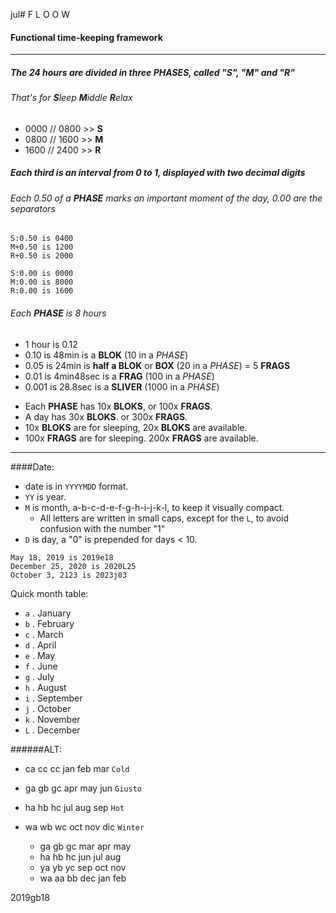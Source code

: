 jul# F L O O W
#### Functional time-keeping framework

----
##### The 24 hours are divided in three *PHASES*, called "S", "M" and "R"
###### That's for **S**leep **M**iddle **R**elax
* 0000 // 0800 >> **S**
* 0800 // 1600 >> **M**
* 1600 // 2400 >> **R**

##### Each third is an interval from 0 to 1, displayed with two decimal digits
###### Each 0.50 of a **PHASE** marks an important moment of the day, 0.00 are the separators
~~~~
S:0.50 is 0400
M+0.50 is 1200
R+0.50 is 2000
~~~~
~~~~
S:0.00 is 0000
M:0.00 is 8000
R:0.00 is 1600
~~~~
###### Each **PHASE** is 8 hours

* 1 hour is 0.12
* 0.10 is 48min is a **BLOK** (10 in a _PHASE_)
* 0.05 is 24min is **half a BLOK** or **BOX** (20 in a _PHASE_) = 5 **FRAGS**
* 0.01 is 4min48sec is a **FRAG** (100 in a _PHASE_)
* 0.001 is 28.8sec is a **SLIVER** (1000 in a _PHASE_)

- Each **PHASE** has 10x **BLOKS**, or 100x **FRAGS**.
- A day has 30x **BLOKS**. or 300x **FRAGS**.
- 10x **BLOKS** are for sleeping, 20x **BLOKS** are available.
- 100x **FRAGS** are for sleeping. 200x **FRAGS** are available.

---
####Date:
  * date is in `YYYYMDD` format.
  * `YY` is year.
  * `M` is month, a-b-c-d-e-f-g-h-i-j-k-l, to keep it visually compact.
    - All letters are written in small caps, except for the `L`, to avoid confusion with the number "1"
  * `D` is day, a "0" is prepended for days < 10.
  ~~~~
  May 18, 2019 is 2019e18
  December 25, 2020 is 2020L25
  October 3, 2123 is 2023j03
  ~~~~

Quick month table:
  * `a` . January
  * `b` . February
  * `c` . March
  * `d` . April
  * `e` . May
  * `f` . June
  * `g` . July
  * `h` . August
  * `i` . September
  * `j` . October
  * `k` . November
  * `L` . December

######ALT:
  * ca cc cc jan feb mar  `Cold`
  * ga gb gc  apr may jun `Giusto`
  * ha hb hc  jul aug sep `Hot`
  * wa wb wc  oct nov dic `Winter`

    - ga gb gc  mar apr may
    - ha hb hc  jun jul aug
    - ya yb yc  sep oct nov
    - wa aa bb  dec jan feb




2019gb18
